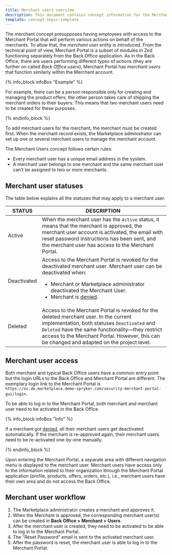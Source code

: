 ```yaml
---
title: Merchant users overview
description: This document contains concept information for the Merchant users feature in the Spryker Commerce OS.
template: concept-topic-template
---
```


The merchant concept presupposes having employees with access to the Merchant Portal that will perform various actions on behalf of the merchants. To allow that, the *merchant user* entity is introduced.
From the technical point of view, Merchant Portal is a subset of modules in Zed functioning separately from the Back Office application. As in the Back Office, there are users performing different types of actions (they are further on called *Back Office users*), Merchant Portal has *merchant users* that function similarly within the Merchant account.

{% info_block infoBox "Example" %}

For example, there can be a person responsible only for creating and managing the product offers, the other person takes care of shipping the merchant orders to their buyers. This means that two merchant users need to be created for these purposes.

{% endinfo_block %}


To add merchant users for the merchant, the merchant must be created first. When the merchant record exists, the Marketplace administrator can set up one or several merchant users to manage the merchant account.

The Merchant Users concept follows certain rules:

* Every merchant user has a unique email address in the system.
* A merchant user belongs to one merchant and the same merchant user can't be assigned to two or more merchants.

## Merchant user statuses

The table below explains all the statuses that may apply to a merchant user.


| STATUS | DESCRIPTION |
| --- | --- |
| Active | When the merchant user has the `Active` status, it means that the merchant is approved, the merchant user account is activated, the email with reset password instructions has been sent, and the merchant user has access to the Merchant Portal. |
| Deactivated | Access to the Merchant Portal is revoked for the deactivated merchant user. Merchant user can be deactivated when:<ul><li>Merchant or Marketplace administrator deactivated the Merchant User.</li><li>Merchant is [denied](/docs/marketplace/user/features/{{pgae.version}}/marketplace-merchant-feature-overview/marketplace-merchant-feature-overview.html#merchant-statuses).</li></ul> |
| Deleted | Access to the Merchant Portal is revoked for the deleted merchant user. In the current implementation, both statuses `Deactivated` and `Deleted` have the same functionality—they restrict access to the Merchant Portal. However, this can be changed and adapted on the project level. |

<!--See LINK TO BO GUIDE HOW TO ACTIVATE A MERCHANT USER for details on to change the merchant user statues in the Back Office-->

## Merchant user access
Both merchant and typical Back Office users have a common entry point but the login URLs to the Back Office and Merchant Portal are different. The exemplary login link to the Merchant Portal is `https://os.de.marketplace.demo-spryker.com/security-merchant-portal-gui/login`.

To be able to log in to the Merchant Portal, both merchant and merchant user need to be activated in the Back Office.

{% info_block infoBox "Info" %}

If a merchant got [denied](/docs/marketplace/user/features/{{page.version}}/marketplace-merchant-feature-overview/marketplace-merchant-feature-overview.html#merchant-statuses), all their merchant users get deactivated automatically. If the merchant is re-approved again, their merchant users need to be re-activated one-by-one manually.

{% endinfo_block %}

Upon entering the Merchant Portal, a separate area with different navigation menu is displayed to the merchant user.
Merchant users have access only to the information related to their organization through the Merchant Portal application (profile, products, offers, orders, etc.), i.e., merchant users have their own area and do not access the Back Office.

## Merchant user workflow

1. The Marketplace administrator creates a merchant and approves it.
2. When the Merchant is approved, the corresponding merchant user(s) can be created in **Back Office > Merchant > Users**.
3. After the merchant user is created, they need to be activated <!--LINK TO BO GUIDE HOW TO ACTIVATE A MERCHANT USER--> to be able to log in to the Merchant Portal.
4. The “Reset Password” email is sent to the activated merchant user.
5. After the password is reset, the merchant user is able to log in to the Merchant Portal.
